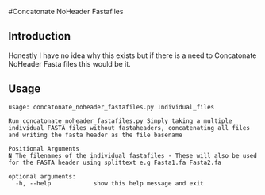 #Concatonate NoHeader Fastafiles

## Introduction
Honestly I have no idea why this exists but if there is a need to Concatonate NoHeader Fasta files this would be it.

## Usage
```
usage: concatonate_noheader_fastafiles.py Individual_files

Run concatonate_noheader_fastafiles.py Simply taking a multiple individual FASTA files without fastaheaders, concatenating all files and writing the fasta header as the file basename

Positional Arguments
N The filenames of the individual fastafiles - These will also be used for the FASTA header using splittext e.g Fasta1.fa Fasta2.fa 

optional arguments:
  -h, --help            show this help message and exit

```

